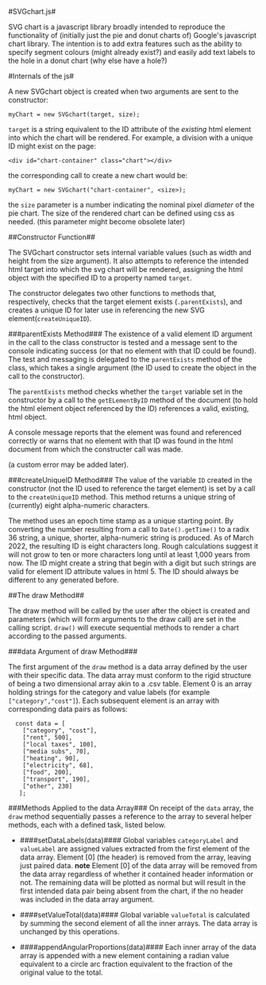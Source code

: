 #SVGchart.js#

SVG chart is a javascript library broadly intended to reproduce the functionality of (initially just the pie and donut charts of) Google's javascript chart library. The intention is to add extra features such as the ability to specify segment colours (might already exist?) and easily add text labels to the hole in a donut chart (why else have a hole?)

#Internals of the js#

A new SVGchart object is created when two arguments are sent to the constructor:

`myChart = new SVGchart(target, size);` 

`target` is a string equivalent to the ID attribute of the *existing* html element into which the chart will be rendered. For example, a division with a unique ID might exist on the page:

`<div id="chart-container" class="chart"></div>`

the corresponding call to create a new chart would be:

`myChart = new SVGchart("chart-container", <size>);`

the `size` parameter is a number indicating the nominal pixel *diameter* of the pie chart.  The size of the rendered chart can be defined using css as needed. (this parameter might become obsolete later)

##Constructor Function##

The SVGchart constructor sets internal variable values (such as width and height from the size argument). It also attempts to reference the intended html target into which the svg chart will be rendered, assigning the html object with the specified ID to a property named `target`. 

The constructor delegates two other functions to methods that, respectively, checks that the target element exists (`.parentExists`), and creates a unique ID for later use in referencing the new SVG element(`createUniqueID`).

###parentExists Method###
The existence of a valid element ID argument in the call to the class constructor is tested and a message sent to the console indicating success (or that no element with that ID could be found). The test and messaging is delegated to the `parentExists` method of the class, which takes a single argument (the ID used to create the object in the call to the constructor). 

The `parentExists` method checks whether the `target` variable set in the constructor by a call to the `getELementByID` method of the document (to hold the html element object referenced by the ID) references a valid, existing, html object.

A console message reports that the element was found and referenced correctly or warns that no element with that ID was found in the html document from which the constructer call was made.

(a custom error may be added later).

###createUniqueID Method### 
The value of the variable `ID` created in the constructor (not the ID used to reference the target element) is set by a call to the `createUniqueID` method. This method returns a unique string of (currently) eight alpha-numeric characters. 

The method uses an epoch time stamp as a unique starting point. By converting the number resulting from a call to `Date().getTime()` to a radix 36 string, a unique, shorter, alpha-numeric string is produced. As of March 2022, the resulting ID is eight characters long. Rough calculations suggest it will not grow to ten or more characters long until at least 1,000 years from now. The ID might create a string that begin with a digit but such strings are valid for element ID attribute values in html 5. The ID should always be different to any generated before.

##The draw Method##

The draw method will be called by the user after the object is created and parameters (which will form arguments to the draw call) are set in the calling script. `draw()` will execute sequential methods to render a chart according to the passed arguments.

###data Argument of draw Method###

The first argument of the `draw` method is a data array defined by the user with their specific data. The data array must conform to the rigid structure of being a two dimensional array akin to a .csv table. Element 0 is an array holding strings for the category and value labels (for example `["category","cost"]`). Each subsequent element is an array with corresponding data pairs as follows:

```
  const data = [
    ["category", "cost"],
    ["rent", 500],
    ["local taxes", 100],
    ["media subs", 70],
    ["heating", 90],
    ["electricity", 68],
    ["food", 200],
    ["transport", 190],
    ["other", 230]
   ];
```

###Methods Applied to the data Array###
On receipt of the `data` array, the `draw` method sequentially passes a reference to the array to several helper methods, each with a defined task, listed below.

 - ####setDataLabels(data)####
Global variables `categoryLabel` and `valueLabel` are assigned values extracted from the first element of the data array. Element [0] (the header) is removed from the array, leaving just paired data. **note** Element [0] of the data array will be removed from the data array regardless of whether it contained header information or not. The remaining data will be plotted as normal but will result in the first intended data pair being absent from the chart, if the no header was included in the data array argument.

 - ####setValueTotal(data)####
Global variable `valueTotal` is calculated by summing the second element of all the inner arrays. The data array is unchanged by this operations.

 - ####appendAngularProportions(data)####
Each inner array of the data array is appended with a new element containing a radian value equivalent to a circle arc fraction equivalent to the fraction of the original value to the total. 





